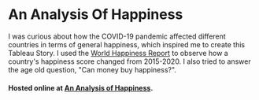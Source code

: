 # An Analysis Of Happiness

I was curious about how the COVID-19 pandemic affected different countries in terms of general happiness, which inspired me to create this Tableau Story. I used the <a href="https://worldhappiness.report">World Happiness Report</a> to observe how a country's happiness score changed from 2015-2020. I also tried to answer the age old question, "Can money buy happiness?". 

#### Hosted online at <a href="https://public.tableau.com/app/profile/hrishik.rajendra/viz/AnAnalysisofHappiness/Story">An Analysis of Happiness</a>.
